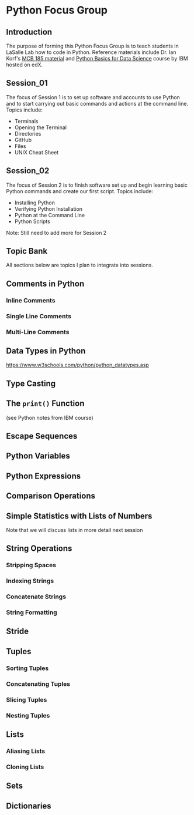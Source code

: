 # Python Focus Group

## Introduction
The purpose of forming this Python Focus Group is to teach students in LaSalle Lab how to code in Python. Reference materials include Dr. Ian Korf's [MCB 185 material](https://github.com/vhaghani26/Learning_Python/tree/master/MCB%20185%20(Korf%20Course)) and [Python Basics for Data Science](https://www.edx.org/course/python-basics-for-data-science?index=product&queryID=4d4d882866dc3e8628ed7728b4662847&position=1) course by IBM hosted on edX. 

## Session_01
The focus of Session 1 is to set up software and accounts to use Python and to start carrying out basic commands and actions at the command line. Topics include: 
* Terminals
* Opening the Terminal
* Directories
* GitHub
* Files
* UNIX Cheat Sheet

## Session_02
The focus of Session 2 is to finish software set up and begin learning basic Python commands and create our first script. Topics include:
* Installing Python
* Verifying Python Installation
* Python at the Command Line
* Python Scripts

Note: Still need to add more for Session 2


## Topic Bank

All sections below are topics I plan to integrate into sessions.

## Comments in Python

### Inline Comments

### Single Line Comments

### Multi-Line Comments

## Data Types in Python

https://www.w3schools.com/python/python_datatypes.asp

## Type Casting

## The `print()` Function

(see Python notes from IBM course)

## Escape Sequences

## Python Variables

## Python Expressions

## Comparison Operations

## Simple Statistics with Lists of Numbers

Note that we will discuss lists in more detail next session

## String Operations

### Stripping Spaces

### Indexing Strings

### Concatenate Strings

### String Formatting

## Stride

## Tuples

### Sorting Tuples

### Concatenating Tuples

### Slicing Tuples

### Nesting Tuples

## Lists

### Aliasing Lists

### Cloning Lists

## Sets

## Dictionaries
